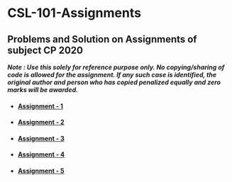 # CSL-101-Assignments
## Problems and Solution on Assignments of subject CP 2020

***Note : Use this solely for reference purpose only. 
No copying/sharing of code is allowed for the assignment. If any such case is identified, the original author and person who has copied penalized equally and zero marks will be awarded.***

* ####  [Assignment - 1](https://github.com/ABD-01/CSL-101-Assignments/tree/master/CP_Assignment_1)
* ####  [Assignment - 2](https://github.com/ABD-01/CSL-101-Assignments/tree/master/CP_Assignment_2)
* ####  [Assignment - 3](https://github.com/ABD-01/CSL-101-Assignments/tree/master/CP_Assignment_3)
* ####  [Assignment - 4]()
* ####  [Assignment - 5](https://github.com/ABD-01/CSL-101-Assignments/tree/master/CP_Assignment_5)
